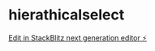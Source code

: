 # hierathicalselect

[Edit in StackBlitz next generation editor ⚡️](https://stackblitz.com/~/github.com/hernanpsc/hierathicalselect)